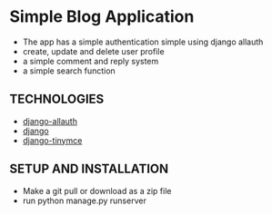 # Simple Blog Application

* The app has a simple authentication simple using django allauth
* create, update and delete user profile
* a simple comment and reply system
* a simple search function

## TECHNOLOGIES

* [django-allauth](https://django-allauth.readthedocs.io/en/latest/overview.html)
* [django](https://docs.djangoproject.com/en/4.1/)
* [django-tinymce](https://django-tinymce.readthedocs.io/en/latest/)

## SETUP AND INSTALLATION

* Make a git pull or download as a zip file
* run python manage.py runserver



